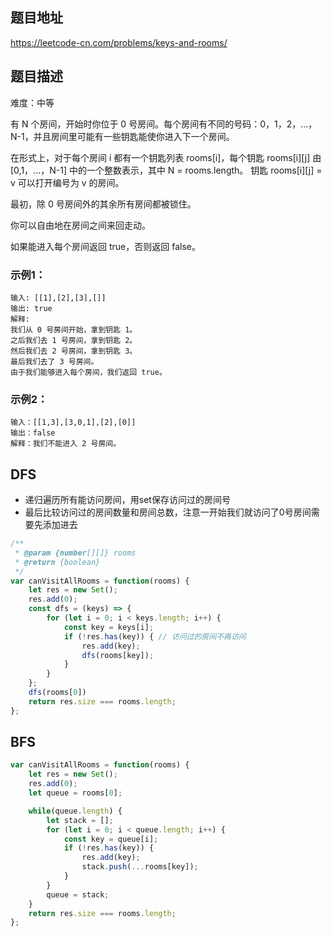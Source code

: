 ## 题目地址

https://leetcode-cn.com/problems/keys-and-rooms/

## 题目描述

难度：中等


有 N 个房间，开始时你位于 0 号房间。每个房间有不同的号码：0，1，2，...，N-1，并且房间里可能有一些钥匙能使你进入下一个房间。

在形式上，对于每个房间 i 都有一个钥匙列表 rooms[i]，每个钥匙 rooms[i][j] 由 [0,1，...，N-1] 中的一个整数表示，其中 N = rooms.length。 钥匙 rooms[i][j] = v 可以打开编号为 v 的房间。

最初，除 0 号房间外的其余所有房间都被锁住。

你可以自由地在房间之间来回走动。

如果能进入每个房间返回 true，否则返回 false。

### 示例1：

```
输入: [[1],[2],[3],[]]
输出: true
解释:  
我们从 0 号房间开始，拿到钥匙 1。
之后我们去 1 号房间，拿到钥匙 2。
然后我们去 2 号房间，拿到钥匙 3。
最后我们去了 3 号房间。
由于我们能够进入每个房间，我们返回 true。
```

### 示例2：

```
输入：[[1,3],[3,0,1],[2],[0]]
输出：false
解释：我们不能进入 2 号房间。
```

## DFS

- 递归遍历所有能访问房间，用set保存访问过的房间号
- 最后比较访问过的房间数量和房间总数，注意一开始我们就访问了0号房间需要先添加进去

```js
/**
 * @param {number[][]} rooms
 * @return {boolean}
 */
var canVisitAllRooms = function(rooms) {
    let res = new Set();
    res.add(0);
    const dfs = (keys) => {
        for (let i = 0; i < keys.length; i++) {
            const key = keys[i];
            if (!res.has(key)) { // 访问过的房间不再访问
                res.add(key);
                dfs(rooms[key]);
            }
        }
    };
    dfs(rooms[0])
    return res.size === rooms.length;
};  
```

## BFS


```js
var canVisitAllRooms = function(rooms) {
    let res = new Set();
    res.add(0);
    let queue = rooms[0];

    while(queue.length) {
        let stack = [];
        for (let i = 0; i < queue.length; i++) {
            const key = queue[i];
            if (!res.has(key)) {
                res.add(key);
                stack.push(...rooms[key]);
            }
        }
        queue = stack;
    }
    return res.size === rooms.length;
};  
```

